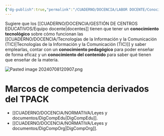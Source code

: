 ```yaml
---
{"dg-publish":true,"permalink":"/CUADERNO/DOCENCIA/LABOR DOCENTE/Conocimiento Tecnológico Pedagógico del Contenido (TPACK)/"}
---
```


Sugiere que los [[CUADERNO/DOCENCIA/GESTIÓN DE CENTROS EDUCATIVOS/Equipo docente\|docentes]] tienen que tener un **conocimiento tecnológico** sobre cómo funcionan las [[CUADERNO/DOCENCIA/Tecnologías de la Información y la Comunicación (TIC)\|Tecnologías de la Información y la Comunicación (TIC)]] y saber emplearlas, contar con un **conocimiento pedagógico** para poder enseñar de forma eficaz y un **conocimiento del contenido** para saber qué tienen que enseñar de la materia.

![Pasted image 20240708120907.png](/img/user/MEDIA/Pasted%20image%2020240708120907.png)
# Marcos de competencia derivados del TPACK
- [[CUADERNO/DOCENCIA/NORMATIVA/Leyes y documentos/DigCompEdu\|DigCompEdu]].
- [[CUADERNO/DOCENCIA/NORMATIVA/Leyes y documentos/DigCompOrg\|DigCompOrg]].